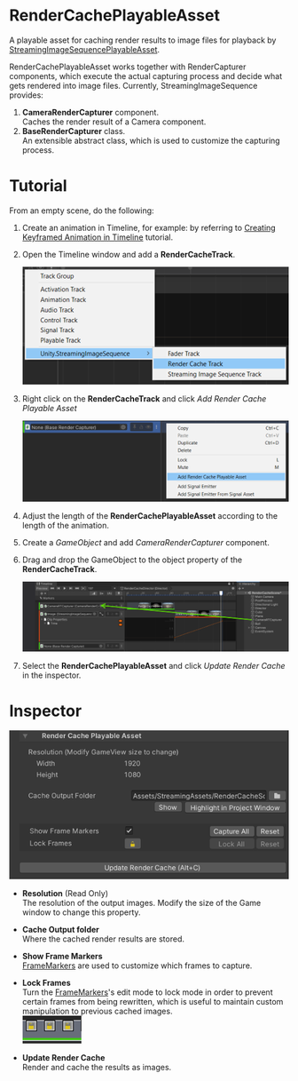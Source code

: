 # RenderCachePlayableAsset

A playable asset for caching render results to image files for playback by 
[StreamingImageSequencePlayableAsset](StreamingImageSequencePlayableAsset.md).

RenderCachePlayableAsset works together with RenderCapturer components, which execute the actual capturing process and
decide what gets rendered into image files. Currently, StreamingImageSequence provides: 
1. **CameraRenderCapturer** component.   
   Caches the render result of a Camera component.
1. **BaseRenderCapturer** class.  
   An extensible abstract class, which is used to customize the capturing process.




# Tutorial 

From an empty scene, do the following:

1. Create an animation in Timeline, for example: by referring to
   [Creating Keyframed Animation in Timeline](https://learn.unity.com/tutorial/creating-keyframed-animation-in-timeline) tutorial.

1. Open the Timeline window and add a **RenderCacheTrack**.
 
   ![AddRenderCacheTrack](../images/AddRenderCacheTrack.png)
   
1. Right click on the **RenderCacheTrack** and click *Add Render Cache Playable Asset*
 
   ![AddRenderCachePlayableAsset](../images/AddRenderCachePlayableAsset.png)

1. Adjust the length of the **RenderCachePlayableAsset** according to the length of the animation.

1. Create a *GameObject* and add *CameraRenderCapturer* component.

1. Drag and drop the GameObject to the object property of the **RenderCacheTrack**.

   ![AssignRenderCapturer](../images/AssignRenderCapturer.png)

1. Select the **RenderCachePlayableAsset** and click *Update Render Cache* in the inspector.

# Inspector

![RenderCachePlayableAsset](../images/RenderCachePlayableAssetInspector.png)

* **Resolution** (Read Only)  
  The resolution of the output images. Modify the size of the Game window to change this property.
* **Cache Output folder**  
  Where the cached render results are stored.
* **Show Frame Markers**  
  [FrameMarkers](FrameMarkers.md) are used to customize which frames to capture. 
* **Lock Frames**  
  Turn the [FrameMarkers](FrameMarkers.md)'s edit mode to lock mode 
  in order to prevent certain frames 
  from being rewritten, which is useful to maintain custom manipulation 
  to previous cached images.  
  ![RenderCache_LockFrames](../images/RenderCache_LockFrames.png)

* **Update Render Cache**  
  Render and cache the results as images.


